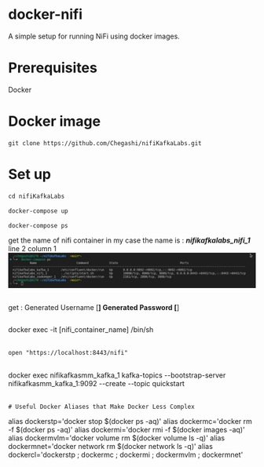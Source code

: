 
# docker-nifi
A simple setup for running NiFi using docker images.

# Prerequisites

Docker

# Docker image
```
git clone https://github.com/Chegashi/nifiKafkaLabs.git
```

# Set up
```
cd nifiKafkaLabs
```

```
docker-compose up
```

```
docker-compose ps
```
get the name of nifi container in my case the name is :  ***nifikafkalabs_nifi_1***
line 2 column 1
![alt text](./image.png)

```
```

get :
Generated Username [******************************]
Generated Password [******************************]

```
```
docker exec -it [nifi_container_name] /bin/sh
```

open "https://localhost:8443/nifi"


```
docker exec nifikafkasmm_kafka_1 kafka-topics --bootstrap-server nifikafkasmm_kafka_1:9092 --create --topic quickstart
```

# Useful Docker Aliases that Make Docker Less Complex
```
alias dockerstp='docker stop $(docker ps -aq)'
alias dockermc='docker rm -f $(docker ps -aq)'
alias dockermi='docker rmi -f $(docker images -aq)'
alias dockermvlm='docker volume rm $(docker volume ls -q)'
alias dockermnet='docker network rm  $(docker network ls -q)'
alias dockercl='dockerstp ; dockermc ; dockermi ; dockermvlm ; dockermnet'
```
